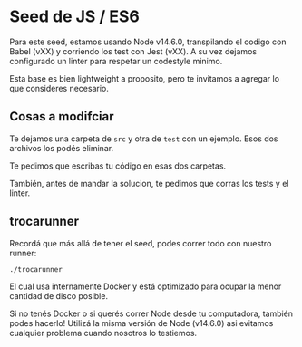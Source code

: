 # Seed de JS / ES6

Para este seed, estamos usando Node v14.6.0, transpilando el codigo con Babel (vXX) y corriendo los test con Jest (vXX).
A su vez dejamos configurado un linter para respetar un codestyle minimo.

Esta base es bien lightweight a proposito, pero te invitamos a agregar lo que consideres necesario.

## Cosas a modifciar

Te dejamos una carpeta de `src` y otra de `test` con un ejemplo. Esos dos archivos los podés eliminar.

Te pedimos que escribas tu código en esas dos carpetas.

También, antes de mandar la solucion, te pedimos que corras los tests y el linter.

## trocarunner

Recordá que más allá de tener el seed, podes correr todo con nuestro runner:
```
./trocarunner
```

El cual usa internamente Docker y está optimizado para ocupar la menor cantidad de disco posible.

Si no tenés Docker o si querés correr Node desde tu computadora, también podes hacerlo! Utilizá la misma versión de Node (v14.6.0) asi evitamos cualquier problema cuando nosotros lo testiemos.
